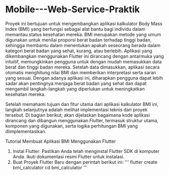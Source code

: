 # Mobile---Web-Service-Praktik


Proyek ini bertujuan untuk mengembangkan aplikasi kalkulator Body Mass Index (BMI) yang berfungsi sebagai alat bantu bagi individu dalam memantau status kesehatan mereka. BMI merupakan metode yang umum digunakan untuk menilai proporsi berat badan terhadap tinggi badan, sehingga membantu dalam menentukan apakah seseorang berada dalam kategori berat badan yang sehat, kurang, atau berlebih. Aplikasi yang dikembangkan menggunakan Flutter ini dirancang dengan antarmuka yang intuitif, memungkinkan pengguna untuk dengan mudah memasukkan data berat dan tinggi badan mereka. Setelah data dimasukkan, aplikasi secara otomatis menghitung nilai BMI dan memberikan interpretasi serta saran yang sesuai. Dengan adanya aplikasi ini, diharapkan pengguna dapat lebih sadar akan pentingnya menjaga berat badan yang sehat dan dapat mengambil langkah-langkah yang diperlukan untuk meningkatkan kesehatan mereka.

Setelah memahami tujuan dan fitur utama dari aplikasi kalkulator BMI ini, langkah selanjutnya adalah melihat implementasi teknis dari proyek tersebut. Di bagian berikut, akan dijelaskan bagaimana kode aplikasi dirancang dan dibangun menggunakan Flutter, termasuk struktur utama, komponen yang digunakan, serta logika perhitungan BMI yang diimplementasikan.


Tutorial Membuat Aplikasi BMI Menggunakan Flutter
1. Instal Flutter: Pastikan Anda telah menginstal Flutter SDK di komputer Anda. Ikuti dokumentasi resmi Flutter untuk instalasi.
2. Buat Proyek Flutter Baru dengan perintah berikut ini:
'''
flutter create bmi_calculator
cd bmi_calculator
'''
